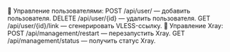 📌 Управление пользователями:
POST /api/user/ — добавить пользователя.
DELETE /api/user/{id} — удалить пользователя.
GET /api/user/{id}/link — сгенерировать VLESS-ссылку.
📌 Управление Xray:
POST /api/management/restart — перезапустить Xray.
GET /api/management/status — получить статус Xray.